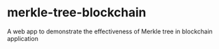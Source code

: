 # merkle-tree-blockchain
A web app to demonstrate the effectiveness of Merkle tree in blockchain application

